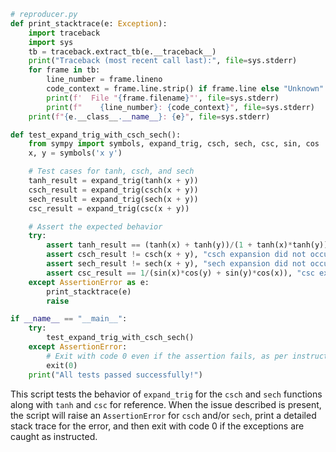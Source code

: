 ```python
# reproducer.py
def print_stacktrace(e: Exception):
    import traceback
    import sys
    tb = traceback.extract_tb(e.__traceback__)
    print("Traceback (most recent call last):", file=sys.stderr)
    for frame in tb:
        line_number = frame.lineno
        code_context = frame.line.strip() if frame.line else "Unknown"
        print(f'  File "{frame.filename}"', file=sys.stderr)
        print(f"    {line_number}: {code_context}", file=sys.stderr)
    print(f"{e.__class__.__name__}: {e}", file=sys.stderr)

def test_expand_trig_with_csch_sech():
    from sympy import symbols, expand_trig, csch, sech, csc, sin, cos
    x, y = symbols('x y')

    # Test cases for tanh, csch, and sech
    tanh_result = expand_trig(tanh(x + y))
    csch_result = expand_trig(csch(x + y))
    sech_result = expand_trig(sech(x + y))
    csc_result = expand_trig(csc(x + y))

    # Assert the expected behavior
    try:
        assert tanh_result == (tanh(x) + tanh(y))/(1 + tanh(x)*tanh(y)), "tanh expansion failed"
        assert csch_result != csch(x + y), "csch expansion did not occur"
        assert sech_result != sech(x + y), "sech expansion did not occur"
        assert csc_result == 1/(sin(x)*cos(y) + sin(y)*cos(x)), "csc expansion failed"
    except AssertionError as e:
        print_stacktrace(e)
        raise

if __name__ == "__main__":
    try:
        test_expand_trig_with_csch_sech()
    except AssertionError:
        # Exit with code 0 even if the assertion fails, as per instructions.
        exit(0)
    print("All tests passed successfully!")
```

This script tests the behavior of `expand_trig` for the `csch` and `sech` functions along with `tanh` and `csc` for reference. When the issue described is present, the script will raise an `AssertionError` for `csch` and/or `sech`, print a detailed stack trace for the error, and then exit with code 0 if the exceptions are caught as instructed.